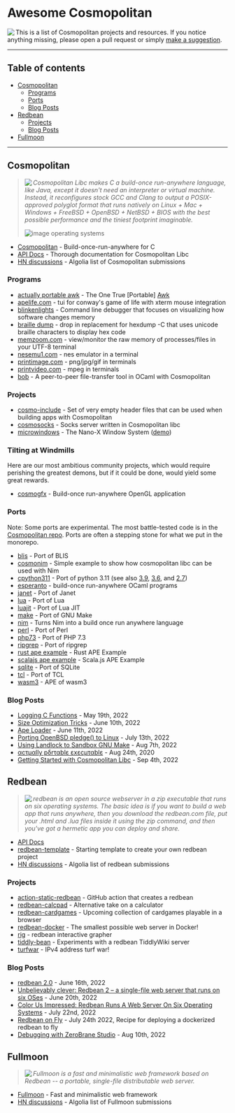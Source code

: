 # Awesome Cosmopolitan

<img align="left" src="images/cool-honeybadger-smaller.png">

This is a list of Cosmopolitan projects and resources. If you notice anything missing, please open a pull request or simply [make a suggestion](https://github.com/shmup/awesome-cosmopolitan/discussions/new?category=suggestion).

------

## Table of contents

- [Cosmopolitan](#cosmopolitan-)
  - [Programs](#programs)
  - [Ports](#ports)
  - [Blog Posts](#blog-posts)
- [Redbean](#redbean-)
  - [Projects](#projects)
  - [Blog Posts](#blog-posts-1)
- [Fullmoon](#fullmoon-)

------

## Cosmopolitan

> <img align="left" src="images/honeybadger_smaller.png"> _Cosmopolitan Libc makes C a build-once run-anywhere language, like Java, except it doesn't need an interpreter or virtual machine. Instead, it reconfigures stock GCC and Clang to output a POSIX-approved polyglot format that runs natively on Linux + Mac + Windows + FreeBSD + OpenBSD + NetBSD + BIOS with the best possible performance and the tiniest footprint imaginable._
>
> ![image operating systems](images/operatingsystems.png "operating systems")

- [Cosmopolitan](https://github.com/jart/cosmopolitan) - Build-once-run-anywhere for C
- [API Docs](https://justine.lol/cosmopolitan/documentation.html) - Thorough documentation for Cosmopolitan Libc
- [HN discussions](https://hn.algolia.com/?query=cosmoplitan+libc) - Algolia list of Cosmopolitan submissions

### Programs

- [actually portable awk](https://justine.lol/awk/) - The One True \[Portable\] [Awk](https://github.com/onetrueawk/awk)
- [apelife.com](https://justine.lol/apelife/index.html) - tui for conway's game of life with xterm mouse integration
- [blinkenlights](https://justine.lol/blinkenlights/) - Command line debugger that focuses on visualizing how software changes memory
- [braille dump](https://justine.lol/braille/) - drop in replacement for hexdump -C that uses unicode braille characters to display hex code
- [memzoom.com](https://justine.lol/memzoom/index.html) - view/monitor the raw memory of processes/files in your UTF-8 terminal
- [nesemu1.com](https://justine.lol/nesemu1.html) - nes emulator in a terminal
- [printimage.com](https://justine.lol/printimage.html) - png/jpg/gif in terminals
- [printvideo.com](https://justine.lol/printvideo.html) - mpeg in terminals
- [bob](https://github.com/dinosaure/bob) - A peer-to-peer file-transfer tool in OCaml with Cosmopolitan

### Projects
- [cosmo-include](https://github.com/fabriziobertocci/cosmo-include) - Set of very empty header files that can be used when building apps with Cosmopolitan
- [cosmosocks](https://github.com/bannsec/cosmosocks) - Socks server written in Cosmopolitan libc
- [microwindows](https://github.com/ghaerr/microwindows) - The Nano-X Window System ([demo](https://github.com/jart/cosmopolitan/issues/35#issuecomment-1098659862))

### Tilting at Windmills

Here are our most ambitious community projects, which would require perishing the greatest demons, but if it could be done, would yield some great rewards.

- [cosmogfx](https://github.com/jacereda/cosmogfx) - Build-once run-anywhere OpenGL application

### Ports

Note: Some ports are experimental. The most battle-tested code is in the [Cosmopolitan repo](https://github.com/jart/cosmopolitan). Ports are often a stepping stone for what we put in the monorepo.

- [blis](https://github.com/ahgamut/blis/tree/cosmopolitan) - Port of BLIS
- [cosmonim](https://github.com/Yardanico/cosmonim) - Simple example to show how cosmopolitan libc can be used with Nim
- [cpython311](https://github.com/ahgamut/cpython/tree/cosmo_py311) - Port of python 3.11 (see also [3.9](https://github.com/ahgamut/cpython/tree/cosmo_py39), [3.6](https://github.com/ahgamut/cpython/tree/cosmo_py36), and [2.7](https://github.com/ahgamut/cpython/tree/cosmo_py27))
- [esperanto](https://github.com/dinosaure/esperanto) - build-once run-anywhere OCaml programs
- [janet](https://github.com/ahgamut/janet/tree/cosmopolitan) - Port of Janet
- [lua](https://github.com/ahgamut/lua/tree/cosmopolitan) - Port of Lua
- [luajit](https://github.com/ahgamut/LuaJIT-cosmo) - Port of Lua JIT
- [make](https://github.com/ahgamut/gnu-make-cosmopolitan) - Port of GNU Make
- [nim](https://github.com/gnu-enjoyer/ActuallyPortableNim) - Turns Nim into a build once run anywhere language
- [perl](https://github.com/G4Vi/perl5/tree/cosmo) - Port of Perl
- [php73](https://github.com/ahgamut/php-src/tree/cosmo_php73) - Port of  PHP 7.3
- [ripgrep](https://github.com/ahgamut/ripgrep) - Port of ripgrep
- [rust ape example](https://github.com/ahgamut/rust-ape-example) - Rust APE Example
- [scalajs ape example](https://github.com/lolgab/cosmopolitan-scalajs-example) - Scala.js APE Example
- [sqlite](https://github.com/ahgamut/sqlite/tree/cosmopolitan) - Port of SQLite
- [tcl](https://github.com/ahgamut/tcl/tree/cosmopolitan) - Port of TCL
- [wasm3](https://github.com/wasm3/wasm3/blob/main/docs/Installation.md#cosmopolitan--actually-portable-executable) - APE of wasm3

### Blog Posts

- [Logging C Functions](https://justine.lol/ftrace/) - May 19th, 2022
- [Size Optimization Tricks](https://justine.lol/sizetricks/) - June 10th, 2022
- [Ape Loader](https://justine.lol/apeloader/) - June 11th, 2022
- [Porting OpenBSD pledge() to Linux](https://justine.lol/pledge/) - July 13th, 2022
- [Using Landlock to Sandbox GNU Make](https://justine.lol/make/) - Aug 7th, 2022
- [αcτµαlly pδrταblε εxεcµταblε](https://justine.lol/ape.html) - Aug 24th, 2020
- [Getting Started with Cosmopolitan Libc](https://jeskin.net/blog/getting-started-with-cosmopolitan-libc/) - Sep 4th, 2022

## Redbean

> <img align="left" src="images/redbean.png"> _redbean is an open source webserver in a zip executable that runs on six operating systems. The basic idea is if you want to build a web app that runs anywhere, then you download the redbean.com file, put your .html and .lua files inside it using the zip command, and then you've got a hermetic app you can deploy and share._

- [API Docs](https://redbean.dev/)
- [redbean-template](https://github.com/ProducerMatt/redbean-template) - Starting template to create your own redbean project
- [HN discussions](https://hn.algolia.com/?query=redbean) - Algolia list of redbean submissions

### Projects
- [action-static-redbean](https://github.com/TimonLukas/action-static-redbean) - GitHub action that creates a redbean
- [redbean-calcpad](https://github.com/shmup/redbean-calcpad) - Alternative take on a calculator
- [redbean-cardgames](https://github.com/shmup/redbean-cardgames) - Upcoming collection of cardgames playable in a browser
- [redbean-docker](https://github.com/kissgyorgy/redbean-docker) - The smallest possible web server in Docker!
- [rig](https://github.com/cdrubin/rig) - redbean interactive grapher
- [tiddly-bean](https://github.com/amreus/tiddly-bean) - Experiments with a redbean TiddlyWiki server
- [turfwar](https://github.com/shamblesides/turfwar) - IPv4 address turf war!

### Blog Posts

- [redbean 2.0](https://justine.lol/redbean2/) - June 16th, 2022
- [Unbelievably clever: Redbean 2 – a single-file web server that runs on six OSes](https://www.theregister.com/2022/06/20/redbean_2_a_singlefile_web/) - June 20th, 2022
- [Color Us Impressed: Redbean Runs A Web Server On Six Operating Systems](https://hackaday.com/2022/07/22/color-us-impressed-redbean-runs-a-web-server-on-six-operating-systems/) - July 22nd, 2022
- [Redbean on Fly](https://til.simonwillison.net/fly/redbean-on-fly) - July 24th 2022, Recipe for deploying a dockerized redbean to fly
- [Debugging with ZeroBrane Studio](https://news.ycombinator.com/item?id=32484206) - Aug 10th, 2022

## Fullmoon
> <img align="left" src="images/fullmoon.png"> _Fullmoon is a fast and minimalistic web framework based on Redbean -- a portable, single-file distributable web server._

- [Fullmoon](https://github.com/pkulchenko/fullmoon) - Fast and minimalistic web framework
- [HN discussions](https://hn.algolia.com/?query=fullmoon+framework) - Algolia list of Fullmoon submissions
